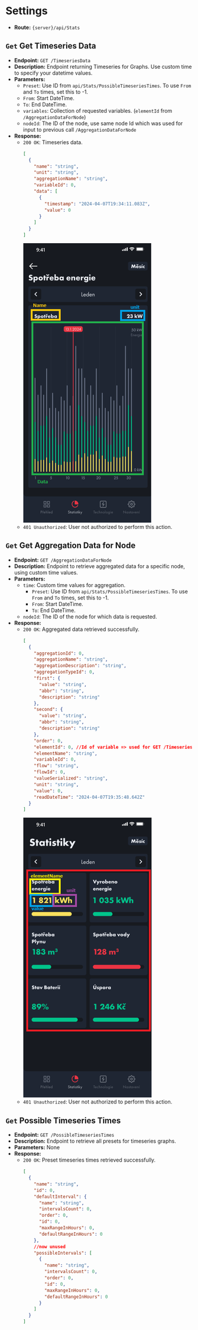 # Settings

- **Route:** `{server}/api/Stats`

## `Get` Get Timeseries Data

- **Endpoint:** `GET /TimeseriesData`
- **Description:** Endpoint returning Timeseries for Graphs. Use custom time to specify your datetime values.
- **Parameters:**
  - `Preset`: Use ID from `api/Stats/PossibleTimeseriesTimes`. To use `From` and `To` times, set this to -1.
  - `From`: Start DateTime.
  - `To`: End DateTime.
  - `variables`: Collection of requested variables. (`elementId` from `/AggregationDataForNode`)
  - `nodeId`: The ID of the node, use same node Id which was used for input to previous call `/AggregationDataForNode`
- **Response:**
  - `200 OK`: Timeseries data.
    ```json
    [
      {
        "name": "string",
        "unit": "string",
        "aggregationName": "string",
        "variableId": 0,
        "data": [
          {
            "timestamp": "2024-04-07T19:34:11.083Z",
            "value": 0
          }
        ]
      }
    ]
    ```
    ![StatsDetail](../Images/StatsDetail.png)
  - `401 Unauthorized`: User not authorized to perform this action.

## `Get` Get Aggregation Data for Node

- **Endpoint:** `GET /AggregationDataForNode`
- **Description:** Endpoint to retrieve aggregated data for a specific node, using custom time values.
- **Parameters:**
  - `time`: Custom time values for aggregation.
    - `Preset`: Use ID from `api/Stats/PossibleTimeseriesTimes`. To use `From` and `To` times, set this to -1.
    - `From`: Start DateTime.
    - `To`: End DateTime.
  - `nodeId`: The ID of the node for which data is requested.
- **Response:**
  - `200 OK`: Aggregated data retrieved successfully.
    ```json
    [
      {
        "aggregationId": 0,
        "aggregationName": "string",
        "aggregationDescription": "string",
        "aggregationTypeId": 0,
        "first": {
          "value": "string",
          "abbr": "string",
          "description": "string"
        },
        "second": {
          "value": "string",
          "abbr": "string",
          "description": "string"
        },
        "order": 0,
        "elementId": 0, //Id of variable => used for GET /TimeseriesData
        "elementName": "string",
        "variableId": 0,
        "flow": "string",
        "flowId": 0,
        "valueSerialized": "string",
        "unit": "string",
        "value": 0,
        "readDateTime": "2024-04-07T19:35:48.642Z"
      }
    ]
    ```
    ![Stats](../Images/Stats.png)
  - `401 Unauthorized`: User not authorized to perform this action.

## `Get` Possible Timeseries Times

- **Endpoint:** `GET /PossibleTimeseriesTimes`
- **Description:** Endpoint to retrieve all presets for timeseries graphs.
- **Parameters:** None
- **Response:**
  - `200 OK`: Preset timeseries times retrieved successfully.
    ```json
    [
      {
        "name": "string",
        "id": 0,
        "defaultInterval": {
          "name": "string",
          "intervalsCount": 0,
          "order": 0,
          "id": 0,
          "maxRangeInHours": 0,
          "defaultRangeInHours": 0
        },
        //now unused
        "possibleIntervals": [
          {
            "name": "string",
            "intervalsCount": 0,
            "order": 0,
            "id": 0,
            "maxRangeInHours": 0,
            "defaultRangeInHours": 0
          }
        ]
      }
    ]
    ```
